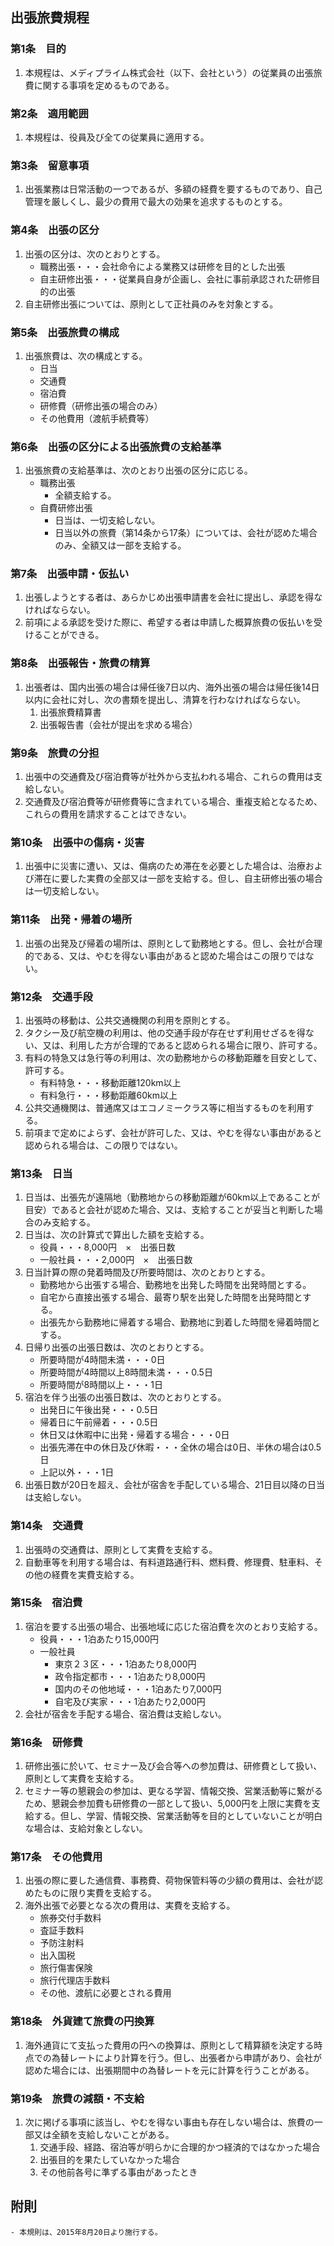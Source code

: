 ## 出張旅費規程

### 第1条　目的

1. 本規程は、メディプライム株式会社（以下、会社という）の従業員の出張旅費に関する事項を定めるものである。　　

### 第2条　適用範囲

1. 本規程は、役員及び全ての従業員に適用する。　　

### 第3条　留意事項

1. 出張業務は日常活動の一つであるが、多額の経費を要するものであり、自己管理を厳しくし、最少の費用で最大の効果を追求するものとする。　　

### 第4条　出張の区分

1. 出張の区分は、次のとおりとする。  
	- 職務出張・・・会社命令による業務又は研修を目的とした出張  
	- 自主研修出張・・・従業員自身が企画し、会社に事前承認された研修目的の出張  
2. 自主研修出張については、原則として正社員のみを対象とする。  

### 第5条　出張旅費の構成

1. 出張旅費は、次の構成とする。  
	- 日当  
	- 交通費  
	- 宿泊費  
	- 研修費（研修出張の場合のみ）  
	- その他費用（渡航手続費等）  

### 第6条　出張の区分による出張旅費の支給基準

1. 出張旅費の支給基準は、次のとおり出張の区分に応じる。  
	- 職務出張  
		- 全額支給する。  
	- 自費研修出張  
		- 日当は、一切支給しない。  
		- 日当以外の旅費（第14条から17条）については、会社が認めた場合のみ、全額又は一部を支給する。  

### 第7条　出張申請・仮払い

1. 出張しようとする者は、あらかじめ出張申請書を会社に提出し、承認を得なければならない。  
2. 前項による承認を受けた際に、希望する者は申請した概算旅費の仮払いを受けることができる。  

### 第8条　出張報告・旅費の精算

1. 出張者は、国内出張の場合は帰任後7日以内、海外出張の場合は帰任後14日以内に会社に対し、次の書類を提出し、清算を行わなければならない。  
	1. 出張旅費精算書  
	2. 出張報告書（会社が提出を求める場合）  

### 第9条　旅費の分担

1. 出張中の交通費及び宿泊費等が社外から支払われる場合、これらの費用は支給しない。  
2. 交通費及び宿泊費等が研修費等に含まれている場合、重複支給となるため、これらの費用を請求することはできない。   

### 第10条　出張中の傷病・災害

1. 出張中に災害に遭い、又は、傷病のため滞在を必要とした場合は、治療および滞在に要した実費の全部又は一部を支給する。但し、自主研修出張の場合は一切支給しない。  

### 第11条　出発・帰着の場所

1. 出張の出発及び帰着の場所は、原則として勤務地とする。但し、会社が合理的である、又は、やむを得ない事由があると認めた場合はこの限りではない。  

### 第12条　交通手段

1. 出張時の移動は、公共交通機関の利用を原則とする。  
2. タクシー及び航空機の利用は、他の交通手段が存在せず利用せざるを得ない、又は、利用した方が合理的であると認められる場合に限り、許可する。  
3. 有料の特急又は急行等の利用は、次の勤務地からの移動距離を目安として、許可する。  
	- 有料特急・・・移動距離120km以上  
	- 有料急行・・・移動距離60km以上  
4. 公共交通機関は、普通席又はエコノミークラス等に相当するものを利用する。  
5. 前項まで定めによらず、会社が許可した、又は、やむを得ない事由があると認められる場合は、この限りではない。  

### 第13条　日当

1. 日当は、出張先が遠隔地（勤務地からの移動距離が60km以上であることが目安）であると会社が認めた場合、又は、支給することが妥当と判断した場合のみ支給する。  
2. 日当は、次の計算式で算出した額を支給する。  
	- 役員・・・8,000円　×　出張日数  
	- 一般社員・・・2,000円　×　出張日数  
3. 日当計算の際の発着時間及び所要時間は、次のとおりとする。  
	- 勤務地から出張する場合、勤務地を出発した時間を出発時間とする。  
	- 自宅から直接出張する場合、最寄り駅を出発した時間を出発時間とする。  
	- 出張先から勤務地に帰着する場合、勤務地に到着した時間を帰着時間とする。  
4. 日帰り出張の出張日数は、次のとおりとする。  
	- 所要時間が4時間未満・・・0日  
	- 所要時間が4時間以上8時間未満・・・0.5日  
	- 所要時間が8時間以上・・・1日  
5. 宿泊を伴う出張の出張日数は、次のとおりとする。  
	- 出発日に午後出発・・・0.5日　　
	- 帰着日に午前帰着・・・0.5日　　
	- 休日又は休暇中に出発・帰着する場合・・・0日　　
	- 出張先滞在中の休日及び休暇・・・全休の場合は0日、半休の場合は0.5日　　
	- 上記以外・・・1日　　
6. 出張日数が20日を超え、会社が宿舎を手配している場合、21日目以降の日当は支給しない。　　

### 第14条　交通費

1. 出張時の交通費は、原則として実費を支給する。  
2. 自動車等を利用する場合は、有料道路通行料、燃料費、修理費、駐車料、その他の経費を実費支給する。  

### 第15条　宿泊費

1. 宿泊を要する出張の場合、出張地域に応じた宿泊費を次のとおり支給する。  
	- 役員・・・1泊あたり15,000円  
	- 一般社員  
		- 東京２３区・・・1泊あたり8,000円  
		- 政令指定都市・・・1泊あたり8,000円  
		- 国内のその他地域・・・1泊あたり7,000円  
		- 自宅及び実家・・・1泊あたり2,000円  
2. 会社が宿舎を手配する場合、宿泊費は支給しない。  

### 第16条　研修費

1. 研修出張に於いて、セミナー及び会合等への参加費は、研修費として扱い、原則として実費を支給する。  
2. セミナー等の懇親会の参加は、更なる学習、情報交換、営業活動等に繋がるため、懇親会参加費も研修費の一部として扱い、5,000円を上限に実費を支給する。但し、学習、情報交換、営業活動等を目的としていないことが明白な場合は、支給対象としない。  

### 第17条　その他費用

1. 出張の際に要した通信費、事務費、荷物保管料等の少額の費用は、会社が認めたものに限り実費を支給する。  
2. 海外出張で必要となる次の費用は、実費を支給する。  
	- 旅券交付手数料  
	- 査証手数料  
	- 予防注射料  
	- 出入国税  
	- 旅行傷害保険  
	- 旅行代理店手数料  
	- その他、渡航に必要とされる費用  

### 第18条　外貨建て旅費の円換算

1. 海外通貨にて支払った費用の円への換算は、原則として精算額を決定する時点での為替レートにより計算を行う。但し、出張者から申請があり、会社が認めた場合には、出張期間中の為替レートを元に計算を行うことがある。  

### 第19条　旅費の減額・不支給

1. 次に掲げる事項に該当し、やむを得ない事由も存在しない場合は、旅費の一部又は全額を支給しないことがある。  
	1. 交通手段、経路、宿泊等が明らかに合理的かつ経済的ではなかった場合  
	2. 出張目的を果たしていなかった場合  
	3. その他前各号に準ずる事由があったとき  

## 附則
	- 本規則は、2015年8月20日より施行する。
